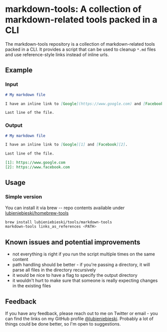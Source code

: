 # markdown-tools: A collection of markdown-related tools packed in a CLI

The markdown-tools repository is a collection of markdown-related tools packed in a CLI. It provides a script that can be used to cleanup `*.md` files and use reference-style links instead of inline urls.

## Example

### Input

```markdown
# My markdown file

I have an inline link to [Google](https://www.google.com) and [Facebook](https://www.facebook.com).

Last line of the file.
```

### Output

```markdown
# My markdown file

I have an inline link to [Google][1] and [Facebook][2].

Last line of the file.

[1]: https://www.google.com
[2]: https://www.facebook.com
```

## Usage

### Simple version

You can install it via brew -- repo contents available under [lubieniebieski/homebrew-tools](https://github.com/lubieniebieski/homebrew-tools)

```bash
brew install lubieniebieski/tools/markdown-tools
markdown-tools links_as_references <PATH>
```

## Known issues and potential improvements

- not everything is right if you run the script multiple times on the same content
- path handling should be better - if you're passing a directory, it will parse all files in the directory recursively
- it would be nice to have a flag to specify the output directory
- it wouldn't hurt to make sure that someone is really expecting changes in the existing files

## Feedback

If you have any feedback, please reach out to me on Twitter or email - you can find the links on my GitHub profile [@lubieniebieski](https://https://github.com/lubieniebieski/). Probably a lot of things could be done better, so I'm open to suggestions.